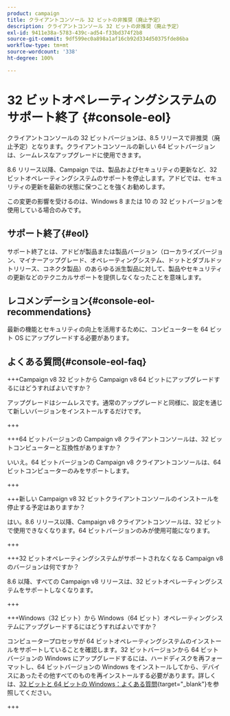 ```yaml
---
product: campaign
title: クライアントコンソール 32 ビットの非推奨（廃止予定）
description: クライアントコンソール 32 ビットの非推奨（廃止予定）
exl-id: 9411e38a-5783-439c-ad54-f33bd374f2b8
source-git-commit: 9df599ec0a898a1af16cb92d334d50375fde86ba
workflow-type: tm+mt
source-wordcount: '338'
ht-degree: 100%

---
```


# 32 ビットオペレーティングシステムのサポート終了 {#console-eol}

クライアントコンソールの 32 ビットバージョンは、8.5 リリースで非推奨（廃止予定）となります。クライアントコンソールの新しい 64 ビットバージョンは、シームレスなアップグレードに使用できます。

8.6 リリース以降、Campaign では、製品およびセキュリティの更新など、32 ビットオペレーティングシステムのサポートを停止します。アドビでは、セキュリティの更新を最新の状態に保つことを強くお勧めします。

この変更の影響を受けるのは、Windows 8 または 10 の 32 ビットバージョンを使用している場合のみです。

## サポート終了{#eol}

サポート終了とは、アドビが製品または製品バージョン（ローカライズバージョン、マイナーアップグレード、オペレーティングシステム、ドットとダブルドットリリース、コネクタ製品）のあらゆる派生製品に対して、製品やセキュリティの更新などのテクニカルサポートを提供しなくなったことを意味します。

## レコメンデーション{#console-eol-recommendations}

最新の機能とセキュリティの向上を活用するために、コンピューターを 64 ビット OS にアップグレードする必要があります。

## よくある質問{#console-eol-faq}

+++Campaign v8 32 ビットから Campaign v8 64 ビットにアップグレードするにはどうすればよいですか？

アップグレードはシームレスです。通常のアップグレードと同様に、設定を通じて新しいバージョンをインストールするだけです。

+++

+++64 ビットバージョンの Campaign v8 クライアントコンソールは、32 ビットコンピューターと互換性がありますか？

いいえ。64 ビットバージョンの Campaign v8 クライアントコンソールは、64 ビットコンピューターのみをサポートします。

+++

+++新しい Campaign v8 32 ビットクライアントコンソールのインストールを停止する予定はありますか？

はい。8.6 リリース以降、Campaign v8 クライアントコンソールは、32 ビットで使用できなくなります。64 ビットバージョンのみが使用可能になります。

+++

+++32 ビットオペレーティングシステムがサポートされなくなる Campaign v8 のバージョンは何ですか？

8.6 以降、すべての Campaign v8 リリースは、32 ビットオペレーティングシステムをサポートしなくなります。

+++

+++Windows（32 ビット）から Windows（64 ビット）オペレーティングシステムにアップグレードするにはどうすればよいですか？

コンピュータープロセッサが 64 ビットオペレーティングシステムのインストールをサポートしていることを確認します。32 ビットバージョンから 64 ビットバージョンの Windows にアップグレードするには、ハードディスクを再フォーマットし、64 ビットバージョンの Windows をインストールしてから、デバイスにあったその他すべてのものを再インストールする必要があります。詳しくは、[32 ビットと 64 ビットの Windows：よくある質問](https://support.microsoft.com/ja-jp/windows/32-bit-and-64-bit-windows-frequently-asked-questions-c6ca9541-8dce-4d48-0415-94a3faa2e13d){target="_blank"}を参照してください。

+++

<!--
+++ How do I check if I am on a 32-bit computer or 64-bit?

**WINDOWS 10 AND WINDOWS 8.1**

1. Click the **Start** button, then select **Settings** > **System** > **About**.
1. Under **Device specifications**, see **System type**.

**WINDOWS 7**
1. Select the **Start** button, right-click **Computer** and select **Properties**.
1. Under **System**, see the system type.

For more information, see [32-bit and 64-bit Windows: Frequently asked questions](https://support.microsoft.com/en-us/windows/32-bit-and-64-bit-windows-frequently-asked-questions-c6ca9541-8dce-4d48-0415-94a3faa2e13d){target="_blank"}.

+++
-->
